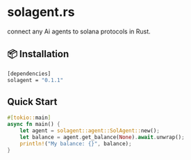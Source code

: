 # solagent.rs

connect any Ai agents to solana protocols in Rust.

## 📦 Installation

```bash
[dependencies]
solagent = "0.1.1"
```

## Quick Start

```rust
#[tokio::main]
async fn main() {
    let agent = solagent::agent::SolAgent::new();
    let balance = agent.get_balance(None).await.unwrap();
    println!("My balance: {}", balance);
}
```